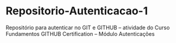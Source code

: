 # Repositorio-Autenticacao-1
Repositório para autenticar no GIT e GITHUB – atividade do Curso Fundamentos GITHUB Certification – Módulo Autenticações
